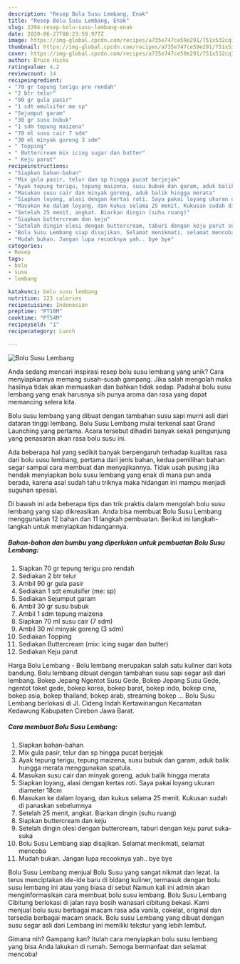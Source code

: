 ```yaml
---
description: "Resep Bolu Susu Lembang, Enak"
title: "Resep Bolu Susu Lembang, Enak"
slug: 2294-resep-bolu-susu-lembang-enak
date: 2020-06-27T08:23:59.977Z
image: https://img-global.cpcdn.com/recipes/a735e747ce59e291/751x532cq70/bolu-susu-lembang-foto-resep-utama.jpg
thumbnail: https://img-global.cpcdn.com/recipes/a735e747ce59e291/751x532cq70/bolu-susu-lembang-foto-resep-utama.jpg
cover: https://img-global.cpcdn.com/recipes/a735e747ce59e291/751x532cq70/bolu-susu-lembang-foto-resep-utama.jpg
author: Bruce Hicks
ratingvalue: 4.2
reviewcount: 14
recipeingredient:
- "70 gr tepung terigu pro rendah"
- "2 btr telur"
- "90 gr gula pasir"
- "1 sdt emulsifer me sp"
- "Sejumput garam"
- "30 gr susu bubuk"
- "1 sdm tepung maizena"
- "70 ml susu cair 7 sdm"
- "30 ml minyak goreng 3 sdm"
- " Topping"
- " Buttercream mix icing sugar dan butter"
- " Keju parut"
recipeinstructions:
- "Siapkan bahan-bahan"
- "Mix gula pasir, telur dan sp hingga pucat berjejak"
- "Ayak tepung terigu, tepung maizena, susu bubuk dan garam, aduk balik hungga merata menggunakan spatula."
- "Masukan susu cair dan minyak goreng, aduk balik hingga merata"
- "Siapkan loyang, alasi dengan kertas roti. Saya pakai loyang ukuran diameter 18cm"
- "Masukan ke dalam loyang, dan kukus selama 25 menit. Kukusan sudah di panaskan sebelumnya"
- "Setelah 25 menit, angkat. Biarkan dingin (suhu ruang)"
- "Siapkan buttercream dan keju"
- "Setelah dingin olesi dengan buttercream, taburi dengan keju parut suka-suka"
- "Bolu Susu Lembang siap disajikan. Selamat menikmati, selamat mencoba"
- "Mudah bukan. Jangan lupa recooknya yah.. bye bye"
categories:
- Resep
tags:
- bolu
- susu
- lembang

katakunci: bolu susu lembang 
nutrition: 123 calories
recipecuisine: Indonesian
preptime: "PT10M"
cooktime: "PT54M"
recipeyield: "1"
recipecategory: Lunch

---
```



![Bolu Susu Lembang](https://img-global.cpcdn.com/recipes/a735e747ce59e291/751x532cq70/bolu-susu-lembang-foto-resep-utama.jpg)

Anda sedang mencari inspirasi resep bolu susu lembang yang unik? Cara menyiapkannya memang susah-susah gampang. Jika salah mengolah maka hasilnya tidak akan memuaskan dan bahkan tidak sedap. Padahal bolu susu lembang yang enak harusnya sih punya aroma dan rasa yang dapat memancing selera kita.

Bolu susu lembang yang dibuat dengan tambahan susu sapi murni asli dari dataran tinggi lembang. Bolu Susu Lembang mulai terkenal saat Grand Launching yang pertama. Acara tersebut dihadiri banyak sekali pengunjung yang penasaran akan rasa bolu susu ini.

Ada beberapa hal yang sedikit banyak berpengaruh terhadap kualitas rasa dari bolu susu lembang, pertama dari jenis bahan, kedua pemilihan bahan segar sampai cara membuat dan menyajikannya. Tidak usah pusing jika hendak menyiapkan bolu susu lembang yang enak di mana pun anda berada, karena asal sudah tahu triknya maka hidangan ini mampu menjadi suguhan spesial.


Di bawah ini ada beberapa tips dan trik praktis dalam mengolah bolu susu lembang yang siap dikreasikan. Anda bisa membuat Bolu Susu Lembang menggunakan 12 bahan dan 11 langkah pembuatan. Berikut ini langkah-langkah untuk menyiapkan hidangannya.

<!--inarticleads1-->

##### Bahan-bahan dan bumbu yang diperlukan untuk pembuatan Bolu Susu Lembang:

1. Siapkan 70 gr tepung terigu pro rendah
1. Sediakan 2 btr telur
1. Ambil 90 gr gula pasir
1. Sediakan 1 sdt emulsifer (me: sp)
1. Sediakan Sejumput garam
1. Ambil 30 gr susu bubuk
1. Ambil 1 sdm tepung maizena
1. Siapkan 70 ml susu cair (7 sdm)
1. Ambil 30 ml minyak goreng (3 sdm)
1. Sediakan  Topping
1. Sediakan  Buttercream (mix: icing sugar dan butter)
1. Sediakan  Keju parut


Harga Bolu Lembang - Bolu lembang merupakan salah satu kuliner dari kota bandung. Bolu lembang dibuat dengan tambahan susu sapi segar asli dari lembang. Bokep Jepang Ngentot Susu Gede, Bokep Jepang Susu Gede, ngentot toket gede, bokep korea, bokep barat, bokep indo, bokep cina, bokep asia, bokep thailand, bokep arab, streaming bokep … Bolu Susu Lembang berlokasi di Jl. Cideng Indah Kertawinangun Kecamatan Kedawung Kabupaten Cirebon Jawa Barat. 

<!--inarticleads2-->

##### Cara membuat Bolu Susu Lembang:

1. Siapkan bahan-bahan
1. Mix gula pasir, telur dan sp hingga pucat berjejak
1. Ayak tepung terigu, tepung maizena, susu bubuk dan garam, aduk balik hungga merata menggunakan spatula.
1. Masukan susu cair dan minyak goreng, aduk balik hingga merata
1. Siapkan loyang, alasi dengan kertas roti. Saya pakai loyang ukuran diameter 18cm
1. Masukan ke dalam loyang, dan kukus selama 25 menit. Kukusan sudah di panaskan sebelumnya
1. Setelah 25 menit, angkat. Biarkan dingin (suhu ruang)
1. Siapkan buttercream dan keju
1. Setelah dingin olesi dengan buttercream, taburi dengan keju parut suka-suka
1. Bolu Susu Lembang siap disajikan. Selamat menikmati, selamat mencoba
1. Mudah bukan. Jangan lupa recooknya yah.. bye bye


Bolu Susu Lembang menjual Bolu Susu yang sangat nikmat dan lezat. Ia terus menciptakan ide-ide baru di bidang kuliner, termasuk dengan bolu susu lembang ini atau yang biasa di sebut Namun kali ini admin akan menginformasikan cara membuat bolu susu lembang. Bolu Susu Lembang Cibitung berlokasi di jalan raya bosih wanasari cibitung bekasi. Kami menjual bolu susu berbagai macam rasa ada vanila, cokelat, original dan tersedia berbagai macam snack. Bolu susu Lembang yang dibuat dengan susu segar asli dari Lembang ini memiliki tekstur yang lebih lembut. 

Gimana nih? Gampang kan? Itulah cara menyiapkan bolu susu lembang yang bisa Anda lakukan di rumah. Semoga bermanfaat dan selamat mencoba!
